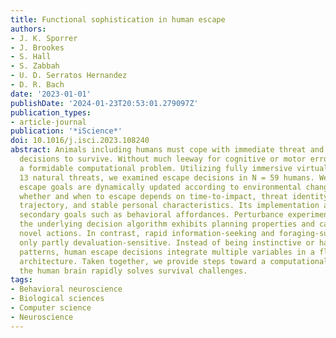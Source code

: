 ```yaml
---
title: Functional sophistication in human escape
authors:
- J. K. Sporrer
- J. Brookes
- S. Hall
- S. Zabbah
- U. D. Serratos Hernandez
- D. R. Bach
date: '2023-01-01'
publishDate: '2024-01-23T20:53:01.279097Z'
publication_types:
- article-journal
publication: '*iScience*'
doi: 10.1016/j.isci.2023.108240
abstract: Animals including humans must cope with immediate threat and make rapid
  decisions to survive. Without much leeway for cognitive or motor errors, this poses
  a formidable computational problem. Utilizing fully immersive virtual reality with
  13 natural threats, we examined escape decisions in N = 59 humans. We show that
  escape goals are dynamically updated according to environmental changes. The decision
  whether and when to escape depends on time-to-impact, threat identity and predicted
  trajectory, and stable personal characteristics. Its implementation appears to integrate
  secondary goals such as behavioral affordances. Perturbance experiments show that
  the underlying decision algorithm exhibits planning properties and can integrate
  novel actions. In contrast, rapid information-seeking and foraging-suppression are
  only partly devaluation-sensitive. Instead of being instinctive or hardwired stimulus-response
  patterns, human escape decisions integrate multiple variables in a flexible computational
  architecture. Taken together, we provide steps toward a computational model of how
  the human brain rapidly solves survival challenges.
tags:
- Behavioral neuroscience
- Biological sciences
- Computer science
- Neuroscience
---
```

